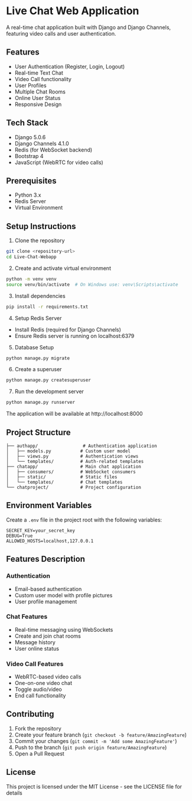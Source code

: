 # Live Chat Web Application

A real-time chat application built with Django and Django Channels, featuring video calls and user authentication.

## Features

- User Authentication (Register, Login, Logout)
- Real-time Text Chat
- Video Call functionality
- User Profiles
- Multiple Chat Rooms
- Online User Status
- Responsive Design

## Tech Stack

- Django 5.0.6
- Django Channels 4.1.0
- Redis (for WebSocket backend)
- Bootstrap 4
- JavaScript (WebRTC for video calls)

## Prerequisites

- Python 3.x
- Redis Server
- Virtual Environment

## Setup Instructions

1. Clone the repository
```bash
git clone <repository-url>
cd Live-Chat-Webapp
```

2. Create and activate virtual environment
```bash
python -m venv venv
source venv/bin/activate  # On Windows use: venv\Scripts\activate
```

3. Install dependencies
```bash
pip install -r requirements.txt
```

4. Setup Redis Server
- Install Redis (required for Django Channels)
- Ensure Redis server is running on localhost:6379

5. Database Setup
```bash
python manage.py migrate
```

6. Create a superuser
```bash
python manage.py createsuperuser
```

7. Run the development server
```bash
python manage.py runserver
```

The application will be available at http://localhost:8000

## Project Structure

```
├── authapp/                 # Authentication application
│   ├── models.py           # Custom user model
│   ├── views.py            # Authentication views
│   └── templates/          # Auth-related templates
├── chatapp/                # Main chat application
│   ├── consumers/          # WebSocket consumers
│   ├── static/             # Static files
│   └── templates/          # Chat templates
└── chatproject/            # Project configuration
```

## Environment Variables

Create a `.env` file in the project root with the following variables:
```
SECRET_KEY=your_secret_key
DEBUG=True
ALLOWED_HOSTS=localhost,127.0.0.1
```

## Features Description

### Authentication
- Email-based authentication
- Custom user model with profile pictures
- User profile management

### Chat Features
- Real-time messaging using WebSockets
- Create and join chat rooms
- Message history
- User online status

### Video Call Features
- WebRTC-based video calls
- One-on-one video chat
- Toggle audio/video
- End call functionality

## Contributing

1. Fork the repository
2. Create your feature branch (`git checkout -b feature/AmazingFeature`)
3. Commit your changes (`git commit -m 'Add some AmazingFeature'`)
4. Push to the branch (`git push origin feature/AmazingFeature`)
5. Open a Pull Request

## License

This project is licensed under the MIT License - see the LICENSE file for details
